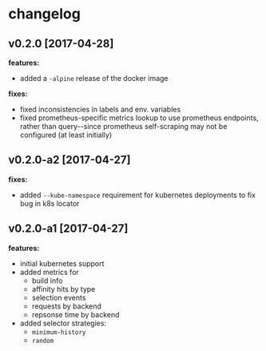 changelog
===

v0.2.0 [2017-04-28]
---

**features:**

- added a `-alpine` release of the docker image

**fixes:**

- fixed inconsistencies in labels and env. variables
- fixed prometheus-specific metrics lookup to use prometheus endpoints, rather than query--since
  prometheus self-scraping may not be configured (at least initially)

v0.2.0-a2 [2017-04-27]
---

**fixes:**

- added `--kube-namespace` requirement for kubernetes deployments to fix bug in k8s locator

v0.2.0-a1 [2017-04-27]
---

**features:**

- initial kubernetes support
- added metrics for
  - build info
  - affinity hits by type
  - selection events
  - requests by backend
  - repsonse time by backend
- added selector strategies:
  - `minimum-history`
  - `random`
